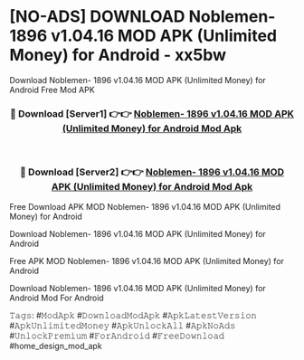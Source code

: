# [NO-ADS] DOWNLOAD Noblemen- 1896 v1.04.16 MOD APK (Unlimited Money) for Android - xx5bw
Download Noblemen- 1896 v1.04.16 MOD APK (Unlimited Money) for Android Free Mod APK

<div align="center">
<h3>🔴 Download [Server1] 👉👉 <a href="https://apk-comot.site?title=Noblemen-_1896_v1.04.16_MOD_APK_(Unlimited_Money)_for_Android">Noblemen- 1896 v1.04.16 MOD APK (Unlimited Money) for Android Mod Apk</a></h3><br>

<h3>🔴 Download [Server2] 👉👉 <a href="https://apk-comot.site?title=Noblemen-_1896_v1.04.16_MOD_APK_(Unlimited_Money)_for_Android">Noblemen- 1896 v1.04.16 MOD APK (Unlimited Money) for Android Mod Apk</a></h3>
</div>


Free Download APK MOD Noblemen- 1896 v1.04.16 MOD APK (Unlimited Money) for Android

Download Noblemen- 1896 v1.04.16 MOD APK (Unlimited Money) for Android 

Free APK MOD Noblemen- 1896 v1.04.16 MOD APK (Unlimited Money) for Android 

Download Noblemen- 1896 v1.04.16 MOD APK (Unlimited Money) for Android Mod For Android

𝚃𝚊𝚐𝚜: #𝙼𝚘𝚍𝙰𝚙𝚔 #𝙳𝚘𝚠𝚗𝚕𝚘𝚊𝚍𝙼𝚘𝚍𝙰𝚙𝚔 #𝙰𝚙𝚔𝙻𝚊𝚝𝚎𝚜𝚝𝚅𝚎𝚛𝚜𝚒𝚘𝚗 #𝙰𝚙𝚔𝚄𝚗𝚕𝚒𝚖𝚒𝚝𝚎𝚍𝙼𝚘𝚗𝚎𝚢 #𝙰𝚙𝚔𝚄𝚗𝚕𝚘𝚌𝚔𝙰𝚕𝚕 #𝙰𝚙𝚔𝙽𝚘𝙰𝚍𝚜 #𝚄𝚗𝚕𝚘𝚌𝚔𝙿𝚛𝚎𝚖𝚒𝚞𝚖 #𝙵𝚘𝚛𝙰𝚗𝚍𝚛𝚘𝚒𝚍 #𝙵𝚛𝚎𝚎𝙳𝚘𝚠𝚗𝚕𝚘𝚊𝚍 #home_design_mod_apk